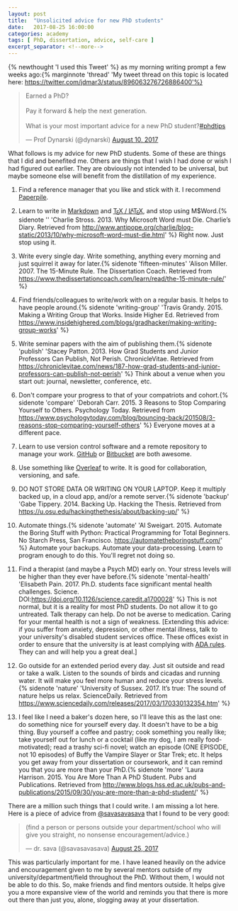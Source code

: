```yaml
---
layout: post
title:  "Unsolicited advice for new PhD students"
date:   2017-08-25 16:00:00
categories: academy
tags: [ PhD, dissertation, advice, self-care ]
excerpt_separator: <!--more-->
---
```


{% newthought 'I used this Tweet' %}  as my morning writing prompt a few weeks ago:{% marginnote 'thread' 'My tweet thread on this topic is located here: https://twitter.com/jdmar3/status/896063276726886400'%}  

<blockquote class="twitter-tweet" data-lang="en"><p lang="en" dir="ltr">Earned a PhD? <br><br>Pay it forward &amp; help the next generation.<br><br>What is your most important advice for a new PhD student?<a href="https://twitter.com/hashtag/phdtips?src=hash">#phdtips</a></p>&mdash; Prof Dynarski (@dynarski) <a href="https://twitter.com/dynarski/status/895690052616978432">August 10, 2017</a></blockquote>
<script async src="//platform.twitter.com/widgets.js" charset="utf-8"></script>

What follows is my advice for new PhD students. Some of these are things that I did and benefited me. Others are things that I wish I had done or wish I had figured out earlier. They are obviously not intended to be universal, but maybe someone else will benefit from the distillation of my experience. 

<!--more-->

1. Find a reference manager that you like and stick with it. I recommend [Paperpile](paperpile.com).

2. Learn to write in [Markdown](https://www.markdowntutorial.com/) and [T<sub style="vertical-align: -0.5ex; margin-left: -0.1667em; margin-right: -0.125em;">E</sub>X / L<sup style="font-size: 0.85em; vertical-align: 0.15em; margin-left: -0.36em; margin-right: -0.15em;">A</sup>T<sub style="vertical-align: -0.5ex; margin-left: -0.1667em; margin-right: -0.125em;">E</sub>X](https://www.latex-project.org/), and stop using M$Word.{% sidenote '' 'Charlie Stross. 2013. Why Microsoft Word must Die. Charlie’s Diary. Retrieved from http://www.antipope.org/charlie/blog-static/2013/10/why-microsoft-word-must-die.html' %} Right now. Just stop using it.

3. Write every single day. Write something, anything every morning and just squirrel it away for later.{% sidenote 'fifteen-minutes' 'Alison Miller. 2007. The 15-Minute Rule. The Dissertation Coach. Retrieved from https://www.thedissertationcoach.com/learn/read/the-15-minute-rule/' %}

4. Find friends/colleagues to write/work with on a regular basis. It helps to have people around.{% sidenote 'writing-group' 'Travis Grandy. 2015. Making a Writing Group that Works. Inside Higher Ed. Retrieved from https://www.insidehighered.com/blogs/gradhacker/making-writing-group-works' %}

5. Write seminar papers with the aim of publishing them.{% sidenote 'publish' 'Stacey Patton. 2013. How Grad Students and Junior Professors Can Publish, Not Perish. ChronicleVitae. Retrieved from https://chroniclevitae.com/news/187-how-grad-students-and-junior-professors-can-publish-not-perish' %} Think about a venue when you start out: journal, newsletter, conference, etc.

6. Don't compare your progress to that of your compatriots and cohort.{% sidenote 'compare' 'Deborah Carr. 2015. 3 Reasons to Stop Comparing Yourself to Others. Psychology Today. Retrieved from https://www.psychologytoday.com/blog/bouncing-back/201508/3-reasons-stop-comparing-yourself-others' %} Everyone moves at a different pace.

7. Learn to use version control software and a remote repository to manage your work. [GitHub](https://github.com) or [Bitbucket](https://bitbucket.org) are both awesome.

8. Use something like [Overleaf](https://www.overleaf.com/signup?ref=077187625891) to write. It is good for collaboration, versioning, and safe.

9. DO NOT STORE DATA OR WRITING ON YOUR LAPTOP. Keep it multiply backed up, in a cloud app, and/or a remote server.{% sidenote 'backup' 'Gabe Tippery. 2014. Backing Up. Hacking the Thesis. Retrieved from https://u.osu.edu/hackingthethesis/about/backing-up/' %}

10. Automate things.{% sidenote 'automate' 'Al Sweigart. 2015. Automate the Boring Stuff with Python: Practical Programming for Total Beginners. No Starch Press, San Francisco. https://automatetheboringstuff.com/' %} Automate your backups. Automate your data-processing. Learn to program enough to do this. You'll regret not doing so.

11. Find a therapist (and maybe a Psych MD) early on. Your stress levels will be higher than they ever have before.{% sidenote 'mental-health' 'Elisabeth Pain. 2017. Ph.D. students face significant mental health challenges. Science. DOI:https://doi.org/10.1126/science.caredit.a1700028' %} This is not normal, but it is a reality for most PhD students. Do not allow it to go untreated. Talk therapy can help. Do not be averse to medication. Caring for your mental health is not a sign of weakness. \[Extending this advice: if you suffer from anxiety, depression, or other mental illness, talk to your university's disabled student services office. These offices exist in order to ensure that the university is at least complying with [ADA rules](https://www.ada.gov/2010_regs.htm). They can and will help you a great deal.\]

12. Go outside for an extended period every day. Just sit outside and read or take a walk. Listen to the sounds of birds and cicadas and running water. It will make you feel more human and reduce your stress levels.{% sidenote 'nature' 'University of Sussex. 2017. It’s true: The sound of nature helps us relax. ScienceDaily. Retrieved from https://www.sciencedaily.com/releases/2017/03/170330132354.htm' %} 

13. I feel like I need a baker's dozen here, so I'll leave this as the last one: do something nice for yourself every day. It doesn't have to be a big thing. Buy yourself a coffee and pastry; cook something you really like; take yourself out for lunch or a cocktail (like my dog, I am really food-motivated); read a trashy sci-fi novel; watch an episode (ONE EPISODE, not 10 episodes) of Buffy the Vampire Slayer or Star Trek; etc. It helps you get away from your dissertation or coursework, and it can remind you that you are more than your PhD.{% sidenote 'more' 'Laura Harrison. 2015. You Are More Than A PhD Student. Pubs and Publications. Retrieved from http://www.blogs.hss.ed.ac.uk/pubs-and-publications/2015/09/30/you-are-more-than-a-phd-student/' %}

There are a million such things that I could write. I am missing a lot here. Here is a piece of advice from [@savasavasava](https://twitter.com/savasavasava) that I found to be very good: 

<blockquote class="twitter-tweet" data-conversation="none" data-lang="en"><p lang="en" dir="ltr">(find a person or persons outside your department/school who will give you straight, no nonsense encouragement/advice.)</p>&mdash; dr. sava (@savasavasava) <a href="https://twitter.com/savasavasava/status/901160999780327425">August 25, 2017</a></blockquote>
<script async src="//platform.twitter.com/widgets.js" charset="utf-8"></script>

This was particularly important for me. I have leaned heavily on the advice and encouragement given to me by several mentors outside of my university/department/field throughout the PhD. Without them, I would not be able to do this. So, make friends and find mentors outside. It helps give you a more expansive view of the world and reminds you that there is more out there than just you, alone, slogging away at your dissertation.